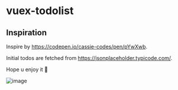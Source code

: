 # vuex-todolist

## Inspiration

Inspire by https://codepen.io/cassie-codes/pen/pYwXwb.

Initial todos are fetched from https://jsonplaceholder.typicode.com/.

Hope u enjoy it 💜 

![image](https://user-images.githubusercontent.com/52743777/161023255-54f9e1b7-a7c9-497b-9aa4-97bdedf1094f.png)
